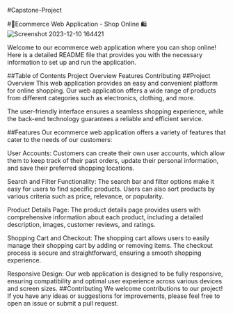 #Capstone-Project

#🌟Ecommerce Web Application - Shop Online 🛍️
![Screenshot 2023-12-10 164421](https://github.com/Saitabau-Dennis/Capstone-Project/assets/113549219/5c3e7dc3-bebb-46e9-bc2e-a3732d56099c)

Welcome to our ecommerce web application where you can shop online! Here is a detailed README file that provides you with the necessary information to set up and run the application.

##Table of Contents
Project Overview
Features
Contributing
##Project Overview
This web application provides an easy and convenient platform for online shopping. Our web application offers a wide range of products from different categories such as electronics, clothing, and more.

The user-friendly interface ensures a seamless shopping experience, while the back-end technology guarantees a reliable and efficient service.

##Features
Our ecommerce web application offers a variety of features that cater to the needs of our customers:

User Accounts: Customers can create their own user accounts, which allow them to keep track of their past orders, update their personal information, and save their preferred shopping locations.

Search and Filter Functionality: The search bar and filter options make it easy for users to find specific products. Users can also sort products by various criteria such as price, relevance, or popularity.

Product Details Page: The product details page provides users with comprehensive information about each product, including a detailed description, images, customer reviews, and ratings.

Shopping Cart and Checkout: The shopping cart allows users to easily manage their shopping cart by adding or removing items. The checkout process is secure and straightforward, ensuring a smooth shopping experience.

Responsive Design: Our web application is designed to be fully responsive, ensuring compatibility and optimal user experience across various devices and screen sizes.
##Contributing
We welcome contributions to our project! If you have any ideas or suggestions for improvements, please feel free to open an issue or submit a pull request.
